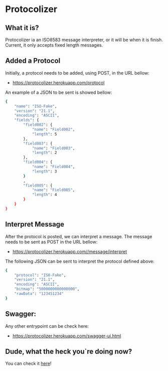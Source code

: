 # Protocolizer
## What it is?
Protocolizer ia an ISO8583 message interpreter, or it will be when it is finish.
Current, it only accepts fixed length messages.

## Added a Protocol
Initially, a protocol needs to be added, using POST, in the URL bellow:
- https://protocolizer.herokuapp.com/protocol

An example of a JSON to be sent is showed bellow:
```sh
{
    "name": "ISO-Fake",
    "version": "21.1",
    "encoding": "ASCII",
    "fields": {
        "field002": {
            "name": "Field002",
            "length": 5
        },
        "field003": {
            "name": "Field003",
            "length": 2
        },
        "field004": {
            "name": "Field004",
            "length": 3
        }
        ,
        "field005": {
            "name": "Field005",
            "length": 4
        }
    }
}
```

## Interpret Message
After the protocol is posted, we can interpret a message.
The message needs to be sent as POST in the URL bellow:
- https://protocolizer.herokuapp.com//message/interpret

The following JSON can be sent to interpret the protocol defined above:
```sh
{
    "protocol": "ISO-Fake",
    "version": "21.1",
    "encoding": "ASCII",
    "bitmap": "5000000000000000",
    "rawData": "123451234"
}
```

## Swagger:
Any other entrypoint can be check here:
- https://protocolizer.herokuapp.com/swagger-ui.html

## Dude, what the heck you`re doing now?
You can check it [here](https://share.clickup.com/b/h/6-13628508-2/bf4d531bf0b83d9)!
